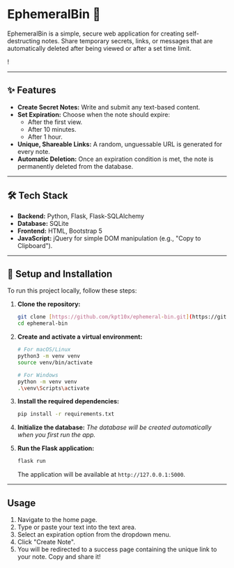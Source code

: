 # EphemeralBin 📝

EphemeralBin is a simple, secure web application for creating self-destructing notes. Share temporary secrets, links, or messages that are automatically deleted after being viewed or after a set time limit.

!

***

## ✨ Features

* **Create Secret Notes:** Write and submit any text-based content.
* **Set Expiration:** Choose when the note should expire:
    * After the first view.
    * After 10 minutes.
    * After 1 hour.
* **Unique, Shareable Links:** A random, unguessable URL is generated for every note.
* **Automatic Deletion:** Once an expiration condition is met, the note is permanently deleted from the database.

***

## 🛠️ Tech Stack

* **Backend:** Python, Flask, Flask-SQLAlchemy
* **Database:** SQLite
* **Frontend:** HTML, Bootstrap 5
* **JavaScript:** jQuery for simple DOM manipulation (e.g., "Copy to Clipboard").

***

## 🚀 Setup and Installation

To run this project locally, follow these steps:

1.  **Clone the repository:**
    ```sh
    git clone [https://github.com/kpt10x/ephemeral-bin.git](https://github.com/kpt10x/ephemeral-bin.git)
    cd ephemeral-bin
    ```

2.  **Create and activate a virtual environment:**
    ```sh
    # For macOS/Linux
    python3 -m venv venv
    source venv/bin/activate

    # For Windows
    python -m venv venv
    .\venv\Scripts\activate
    ```

3.  **Install the required dependencies:**
    ```sh
    pip install -r requirements.txt
    ```

4.  **Initialize the database:**
    *The database will be created automatically when you first run the app.*

5.  **Run the Flask application:**
    ```sh
    flask run
    ```

    The application will be available at `http://127.0.0.1:5000`.

***

## Usage

1.  Navigate to the home page.
2.  Type or paste your text into the text area.
3.  Select an expiration option from the dropdown menu.
4.  Click "Create Note".
5.  You will be redirected to a success page containing the unique link to your note. Copy and share it!